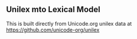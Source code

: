 Unilex mto Lexical Model
----------------------

This is built directly from Unicode.org unilex data at
https://github.com/unicode-org/unilex

